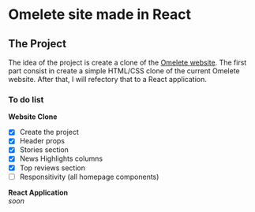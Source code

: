 # Omelete site made in React

## The Project
The idea of the project is create a clone of the [Omelete website](https://omelete.com.br). The first part consist in create a simple HTML/CSS clone of the current Omelete website. After that, I will refectory that to a React application.


### To do list
**Website Clone**
- [x] Create the project
- [x] Header props
- [x] Stories section
- [x] News Highlights columns
- [x] Top reviews section
- [ ] Responsitivity (all homepage components)

**React Application**<br>
*soon*
